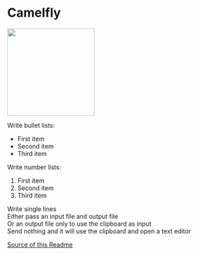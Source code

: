 # Camelfly  

<img src="https://i.imgur.com/qpTh2P5.jpg" width="200">

Write bullet lists: 
* First item
* Second item
* Third item

Write number lists: 
1. First item
1. Second item
1. Third item

Write single lines  
Either pass an input file and output file  
Or an output file only to use the clipboard as input  
Send nothing and it will use the clipboard and open a text editor  

[Source of this Readme](https://github.com/madprops/camelfly/blob/main/readme.cf)